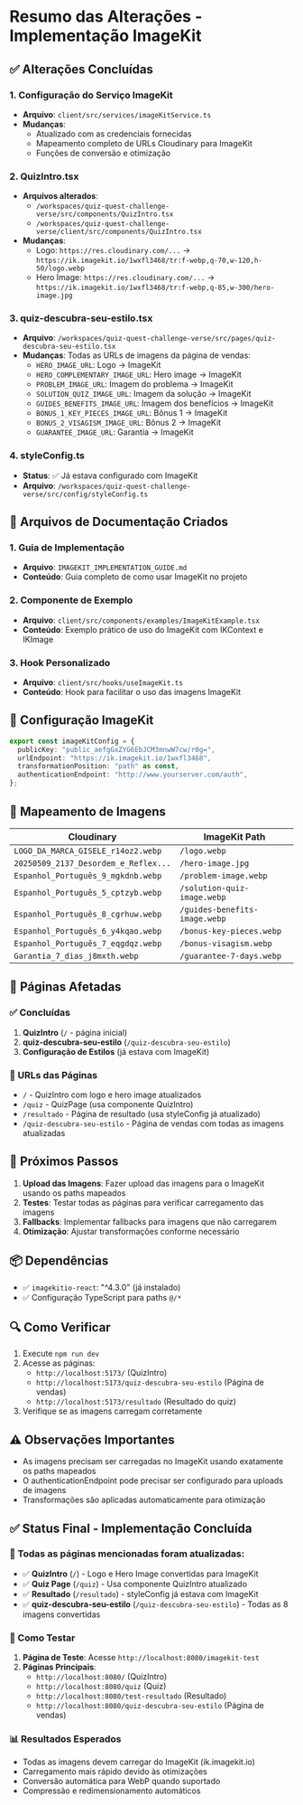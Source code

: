 # Resumo das Alterações - Implementação ImageKit

## ✅ Alterações Concluídas

### 1. Configuração do Serviço ImageKit
- **Arquivo**: `client/src/services/imageKitService.ts`
- **Mudanças**: 
  - Atualizado com as credenciais fornecidas
  - Mapeamento completo de URLs Cloudinary para ImageKit
  - Funções de conversão e otimização

### 2. QuizIntro.tsx
- **Arquivos alterados**:
  - `/workspaces/quiz-quest-challenge-verse/src/components/QuizIntro.tsx`
  - `/workspaces/quiz-quest-challenge-verse/client/src/components/QuizIntro.tsx`
- **Mudanças**:
  - Logo: `https://res.cloudinary.com/...` → `https://ik.imagekit.io/1wxfl3468/tr:f-webp,q-70,w-120,h-50/logo.webp`
  - Hero Image: `https://res.cloudinary.com/...` → `https://ik.imagekit.io/1wxfl3468/tr:f-webp,q-85,w-300/hero-image.jpg`

### 3. quiz-descubra-seu-estilo.tsx
- **Arquivo**: `/workspaces/quiz-quest-challenge-verse/src/pages/quiz-descubra-seu-estilo.tsx`
- **Mudanças**: Todas as URLs de imagens da página de vendas:
  - `HERO_IMAGE_URL`: Logo → ImageKit
  - `HERO_COMPLEMENTARY_IMAGE_URL`: Hero image → ImageKit  
  - `PROBLEM_IMAGE_URL`: Imagem do problema → ImageKit
  - `SOLUTION_QUIZ_IMAGE_URL`: Imagem da solução → ImageKit
  - `GUIDES_BENEFITS_IMAGE_URL`: Imagem dos benefícios → ImageKit
  - `BONUS_1_KEY_PIECES_IMAGE_URL`: Bônus 1 → ImageKit
  - `BONUS_2_VISAGISM_IMAGE_URL`: Bônus 2 → ImageKit
  - `GUARANTEE_IMAGE_URL`: Garantia → ImageKit

### 4. styleConfig.ts
- **Status**: ✅ Já estava configurado com ImageKit
- **Arquivo**: `/workspaces/quiz-quest-challenge-verse/src/config/styleConfig.ts`

## 📝 Arquivos de Documentação Criados

### 1. Guia de Implementação
- **Arquivo**: `IMAGEKIT_IMPLEMENTATION_GUIDE.md`
- **Conteúdo**: Guia completo de como usar ImageKit no projeto

### 2. Componente de Exemplo
- **Arquivo**: `client/src/components/examples/ImageKitExample.tsx`
- **Conteúdo**: Exemplo prático de uso do ImageKit com IKContext e IKImage

### 3. Hook Personalizado
- **Arquivo**: `client/src/hooks/useImageKit.ts`
- **Conteúdo**: Hook para facilitar o uso das imagens ImageKit

## 🔧 Configuração ImageKit

```typescript
export const imageKitConfig = {
  publicKey: "public_aefgGxZYG6EbJCM3mnwW7cw/r0g=",
  urlEndpoint: "https://ik.imagekit.io/1wxfl3468",
  transformationPosition: "path" as const,
  authenticationEndpoint: "http://www.yourserver.com/auth",
};
```

## 📸 Mapeamento de Imagens

| Cloudinary | ImageKit Path |
|------------|---------------|
| `LOGO_DA_MARCA_GISELE_r14oz2.webp` | `/logo.webp` |
| `20250509_2137_Desordem_e_Reflex...` | `/hero-image.jpg` |
| `Espanhol_Português_9_mgkdnb.webp` | `/problem-image.webp` |
| `Espanhol_Português_5_cptzyb.webp` | `/solution-quiz-image.webp` |
| `Espanhol_Português_8_cgrhuw.webp` | `/guides-benefits-image.webp` |
| `Espanhol_Português_6_y4kqao.webp` | `/bonus-key-pieces.webp` |
| `Espanhol_Português_7_eqgdqz.webp` | `/bonus-visagism.webp` |
| `Garantia_7_dias_j8mxth.webp` | `/guarantee-7-days.webp` |

## 🎯 Páginas Afetadas

### ✅ Concluídas
1. **QuizIntro** (`/` - página inicial)
2. **quiz-descubra-seu-estilo** (`/quiz-descubra-seu-estilo`)
3. **Configuração de Estilos** (já estava com ImageKit)

### 📍 URLs das Páginas
- `/` - QuizIntro com logo e hero image atualizados
- `/quiz` - QuizPage (usa componente QuizIntro)
- `/resultado` - Página de resultado (usa styleConfig já atualizado)
- `/quiz-descubra-seu-estilo` - Página de vendas com todas as imagens atualizadas

## 🚀 Próximos Passos

1. **Upload das Imagens**: Fazer upload das imagens para o ImageKit usando os paths mapeados
2. **Testes**: Testar todas as páginas para verificar carregamento das imagens
3. **Fallbacks**: Implementar fallbacks para imagens que não carregarem
4. **Otimização**: Ajustar transformações conforme necessário

## 📦 Dependências

- ✅ `imagekitio-react`: "^4.3.0" (já instalado)
- ✅ Configuração TypeScript para paths `@/*`

## 🔍 Como Verificar

1. Execute `npm run dev`
2. Acesse as páginas:
   - `http://localhost:5173/` (QuizIntro)
   - `http://localhost:5173/quiz-descubra-seu-estilo` (Página de vendas)
   - `http://localhost:5173/resultado` (Resultado do quiz)
3. Verifique se as imagens carregam corretamente

## ⚠️ Observações Importantes

- As imagens precisam ser carregadas no ImageKit usando exatamente os paths mapeados
- O authenticationEndpoint pode precisar ser configurado para uploads de imagens
- Transformações são aplicadas automaticamente para otimização

## ✅ Status Final - Implementação Concluída

### 🎯 Todas as páginas mencionadas foram atualizadas:
- ✅ **QuizIntro** (`/`) - Logo e Hero Image convertidas para ImageKit
- ✅ **Quiz Page** (`/quiz`) - Usa componente QuizIntro atualizado  
- ✅ **Resultado** (`/resultado`) - styleConfig já estava com ImageKit
- ✅ **quiz-descubra-seu-estilo** (`/quiz-descubra-seu-estilo`) - Todas as 8 imagens convertidas

### 🧪 Como Testar
1. **Página de Teste**: Acesse `http://localhost:8080/imagekit-test`
2. **Páginas Principais**:
   - `http://localhost:8080/` (QuizIntro)
   - `http://localhost:8080/quiz` (Quiz)
   - `http://localhost:8080/test-resultado` (Resultado)
   - `http://localhost:8080/quiz-descubra-seu-estilo` (Página de vendas)

### 📊 Resultados Esperados
- Todas as imagens devem carregar do ImageKit (ik.imagekit.io)
- Carregamento mais rápido devido às otimizações
- Conversão automática para WebP quando suportado
- Compressão e redimensionamento automáticos
